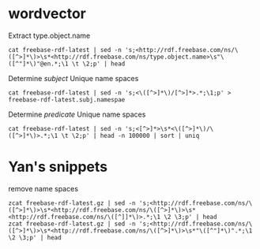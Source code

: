# wordvector








Extract type.object.name 
```
cat freebase-rdf-latest | sed -n 's;<http://rdf.freebase.com/ns/\([^>]*\)>\s*<http://rdf.freebase.com/ns/type.object.name>\s"\([^"]*\)"@en.*;\1 \t \2;p' | head
```

Determine *subject* Unique name spaces
```
cat freebase-rdf-latest | sed -n 's;<\([^>]*\)/[^>]*>.*;\1;p' > freebase-rdf-latest.subj.namespae
```

Determine *predicate* Unique name spaces
```
cat freebase-rdf-latest | sed -n 's;<[^>]*>\s*<\([^>]*\)/\([^>]*\)>.*;\1 \t \2;p' | head -n 100000 | sort | uniq  
```


# Yan's snippets
remove name spaces
```
zcat freebase-rdf-latest.gz | sed -n 's;<http://rdf.freebase.com/ns/\([^>]*\)>\s*<http://rdf.freebase.com/ns/\([^>]*\)>\s*<http://rdf.freebase.com/ns/\([^]]*\)>.*;\1 \2 \3;p' | head
zcat freebase-rdf-latest.gz | sed -n 's;<http://rdf.freebase.com/ns/\([^>]*\)>\s*<http://rdf.freebase.com/ns/\([^>]*\)>\s*"\([^"]*\)".*;\1 \2 \3;p' | head
```

